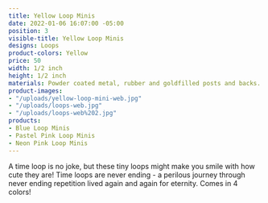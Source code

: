 ```yaml
---
title: Yellow Loop Minis
date: 2022-01-06 16:07:00 -05:00
position: 3
visible-title: Yellow Loop Minis
designs: Loops
product-colors: Yellow
price: 50
width: 1/2 inch
height: 1/2 inch
materials: Powder coated metal, rubber and goldfilled posts and backs.
product-images:
- "/uploads/yellow-loop-mini-web.jpg"
- "/uploads/loops-web.jpg"
- "/uploads/loops-web%202.jpg"
products:
- Blue Loop Minis
- Pastel Pink Loop Minis
- Neon Pink Loop Minis
---
```


A time loop is no joke, but these tiny loops might make you smile with how cute they are! Time loops are never ending - a perilous journey through never ending repetition lived again and again for eternity. Comes in 4 colors!